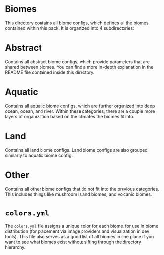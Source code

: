 # Biomes

This directory contains all biome configs, which defines all the biomes
contained within this pack. It is organized into 4 subdirectories:

# Abstract
Contains all abstract biome configs, which provide parameters that are shared
between biomes. You can find a more in-depth explanation in the README file
contained inside this directory.

# Aquatic
Contains all aquatic biome configs, which are further organized into deep ocean,
ocean, and river. Within these categories, there are a couple more layers of
organization based on the climates the biomes fit into.

# Land
Contains all land biome configs. Land biome configs are also grouped similarly
to aquatic biome config.

# Other
Contains all other biome configs that do not fit into the previous categories.
This includes things like mushroom island biomes, and volcanic biomes.

# `colors.yml`

The `colors.yml` file assigns a unique color for each biome, for use in biome
distribution (for placement via image providers and visualization in dev tools).
This file also serves as a good list of all biomes in one place if you want to
see what biomes exist without sifting through the directory hierarchy.
